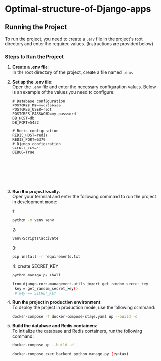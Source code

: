 
# Optimal-structure-of-Django-apps


## Running the Project

To run the project, you need to create a `.env` file in the project's root directory and enter the required values. (Instructions are provided below)

### Steps to Run the Project

1. **Create a .env file**:  
   In the root directory of the project, create a file named `.env`.

2. **Set up the .env file**:  
   Open the `.env` file and enter the necessary configuration values. Below is an example of the values you need to configure:

   ```env
   # Database configuration
   POSTGRES_DB=mydatabase
   POSTGRES_USER=root
   POSTGRES_PASSWORD=my-password
   DB_HOST=db
   DB_PORT=5432
   
   # Redis configuration
   REDIS_HOST=redis
   REDIS_PORT=6379
   # Django configuration
   SECRET_KEY=''
   DEBUG=True








3. **Run the project locally**:  
   Open your terminal and enter the following command to run the project in development mode:

   1:
   
   ```bash
   python -m venv venv
   ```
   2:
   ```bash
   venv\Scripts\activate
   ```
   3:
   ```bash
   pip install -r requirements.txt
   ```
   4: create SECRET_KEY
   ```bash
   python manage.py shell
   
   ```
      
   ```bash
   from django.core.management.utils import get_random_secret_key
    key = get_random_secret_key()
    # key == SECRET_KEY   
   ```
   

   



6. **Run the project in production environment**:  
   To deploy the project in production mode, use the following command:

   ```bash
   docker-compose -f docker-compose-stage.yaml up --build -d
   ```

7. **Build the database and Redis containers**:  
   To initialize the database and Redis containers, run the following command:

   ```bash
   docker-compose up --build -d 
   ```
     
   ```bash
   docker-compose exec backend python manage.py (syntax)
   ``` 
